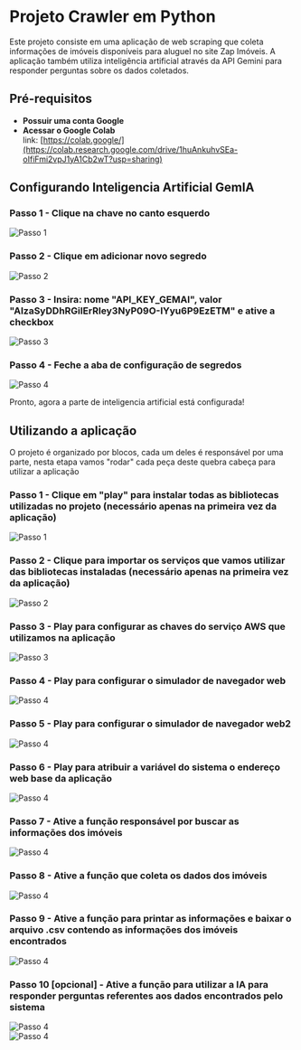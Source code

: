# Projeto Crawler em Python

Este projeto consiste em uma aplicação de web scraping que coleta informações de imóveis disponíveis para aluguel no site Zap Imóveis. A aplicação também utiliza inteligência artificial através da API Gemini para responder perguntas sobre os dados coletados.

## Pré-requisitos

- **Possuir uma conta Google**
- **Acessar o Google Colab**  
  link: [https://colab.google/](https://colab.research.google.com/drive/1huAnkuhvSEa-oIfiFmi2vpJ1yA1Cb2wT?usp=sharing)

## Configurando Inteligencia Artificial GemIA

### Passo 1 - Clique na chave no canto esquerdo   
![Passo 1](/src/img/1.png)

### Passo 2 - Clique em adicionar novo segredo  
![Passo 2](/src/img/11.png)  

### Passo 3 - Insira: nome "API_KEY_GEMAI", valor "AIzaSyDDhRGiIErRIey3NyP09O-IYyu6P9EzETM" e ative a checkbox  
![Passo 3](/src/img/111.png)  

### Passo 4 - Feche a aba de configuração de segredos  
![Passo 4](/src/img/1111.png)  

Pronto, agora a parte de inteligencia artificial está configurada!  
  
  
  
  
  
  
  
  
  
  
## Utilizando a aplicação
O projeto é organizado por blocos, cada um deles é responsável por uma parte, nesta etapa vamos "rodar" cada peça deste quebra cabeça para utilizar a aplicação

### Passo 1 - Clique em "play" para instalar todas as bibliotecas utilizadas no projeto (necessário apenas na primeira vez da aplicação)  
![Passo 1](/src/img/2.png)

### Passo 2 - Clique para importar os serviços que vamos utilizar das bibliotecas instaladas (necessário apenas na primeira vez da aplicação)  
![Passo 2](/src/img/22.png)  

### Passo 3 - Play para configurar as chaves do serviço AWS que utilizamos na aplicação  
![Passo 3](/src/img/222.png)  

### Passo 4 - Play para configurar o simulador de navegador web  
![Passo 4](/src/img/2222.png)  

### Passo 5 - Play para configurar o simulador de navegador web2  
![Passo 4](/src/img/22222.png)  

### Passo 6 - Play para atribuir a variável do sistema o endereço web base da aplicação  
![Passo 4](/src/img/222222.png)  

### Passo 7 - Ative a função responsável por buscar as informações dos imóveis  
![Passo 4](/src/img/2222222.png)  

### Passo 8 - Ative a função que coleta os dados dos imóveis  
![Passo 4](/src/img/22222222.png)  

### Passo 9 - Ative a função para printar as informações e baixar o arquivo .csv contendo as informações dos imóveis encontrados  
![Passo 4](/src/img/222222222.png)  

### Passo 10 [opcional] - Ative a função para utilizar a IA para responder perguntas referentes aos dados encontrados pelo sistema  
![Passo 4](/src/img/2222222222.png)  
![Passo 4](/src/img/22222222222222.png)  

